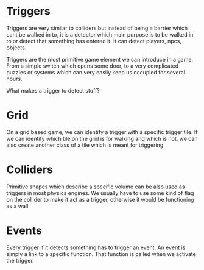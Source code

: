 # Triggers
Triggers are very similar to colliders but instead of being a barrier which cant be walked in to, it is a detector which main purpose is to be walked in to or detect that something has entered it. It can detect players, npcs, objects.

Triggers are the most primitive game element we can introduce in a game. From a simple switch which opens some door, to a very complicated puzzles or systems which can very easily keep us occupied for several hours.

What makes a trigger to detect stuff?
# Grid
On a grid based game, we can identify a trigger with a specific trigger tile. If we can identify which tile on the grid is for walking and which is not, we can also create another class of a tile which is meant for triggering.

# Colliders
Primitive shapes which describe a specific volume can be also used as triggers in most physics engines. We usually have to use some kind of flag on the collider to make it act as a trigger, otherwise it would be functioning as a wall.

# Events
Every trigger if it detects something has to trigger an event. An event is simply a link to a specific function. That function is called when we activate the trigger.